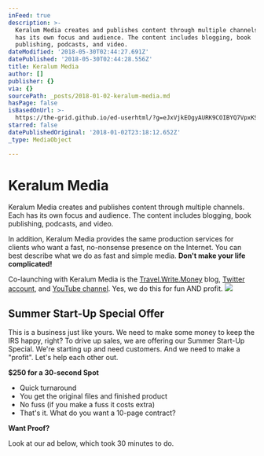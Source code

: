 ```yaml
---
inFeed: true
description: >-
  Keralum Media creates and publishes content through multiple channels. Each
  has its own focus and audience. The content includes blogging, book
  publishing, podcasts, and video.
dateModified: '2018-05-30T02:44:27.691Z'
datePublished: '2018-05-30T02:44:28.556Z'
title: Keralum Media
author: []
publisher: {}
via: {}
sourcePath: _posts/2018-01-02-keralum-media.md
hasPage: false
isBasedOnUrl: >-
  https://the-grid.github.io/ed-userhtml/?g=eJxVjkEOgyAURK9COIBYQ7VpxKSbXqAnQPiWn4KYD9W0py_RVZfzMm8yPU6kA7ANbXaKt7LmzAE-XVb83ErOEhnFXc5LugqxeP0BqlYMECsTg1jRQhRN18jLqauLu6-NkSyQ4iVr7-N2f3v_MAQwsxC_O5oKSgfaYHxhvv0Xh14cz4YfMrI4TA
starred: false
datePublishedOriginal: '2018-01-02T23:18:12.652Z'
_type: MediaObject

---
```

# Keralum Media

Keralum Media creates and publishes content through multiple channels. Each has its own focus and audience. The content includes blogging, book publishing, podcasts, and video.

In addition, Keralum Media provides the same production services for clients who want a fast, no-nonsense presence on the Internet. You can best describe what we do as fast and simple media. **Don't make your life complicated!**

Co-launching with Keralum Media is the [Travel.Write.Money][0] blog, [Twitter account][1], and [YouTube channel][2]. Yes, we do this for fun AND profit.
![](https://the-grid-user-content.s3-us-west-2.amazonaws.com/785d6f18-32c1-4dd9-8ec7-ace1e667e45d.jpg)

## Summer Start-Up Special Offer

This is a business just like yours. We need to make some money to keep the IRS happy, right? To drive up sales, we are offering our Summer Start-Up Special. We're starting up and need customers. And we need to make a "profit". Let's help each other out.

**$250 for a 30-second Spot**

* Quick turnaround
* You get the original files and finished product
* No fuss (if you make a fuss it costs extra)
* That's it. What do you want a 10-page contract?

**Want Proof?**

Look at our ad below, which took 30 minutes to do.

[0]: http://Travel.Write.Money/
[1]: https://twitter.com/twm_blog "Travel.Write.Money Blog"
[2]: https://www.youtube.com/channel/UCCzY1btAqZ3G6B7uotYuVjQ "Trave.Write.Money on YouTube"